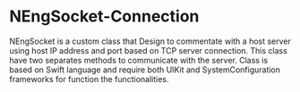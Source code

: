 # NEngSocket-Connection
NEngSocket is a custom class that Design to commentate with a host server using host IP address and port based on TCP server connection. This class have two separates methods to communicate with the server. Class is based on Swift language and require both UIKit and SystemConfiguration frameworks for function the functionalities.
